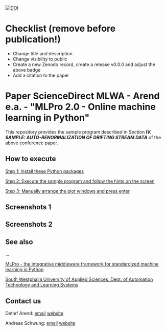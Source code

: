 [![DOI](https://zenodo.org/badge/DOI/10.5281/zenodo.13995893.svg)](https://doi.org/10.5281/zenodo.13995893)

# Checklist (remove before publication!)

- Change title and description
- Change visibility to public
- Create a new Zenodo record, create a release v0.0.0 and adjust the above badge
- Add a citation to the paper


# Paper ScienceDirect MLWA - Arend e.a. - "MLPro 2.0 - Online machine learning in Python"
This repository provides the sample program described in Section _**IV. SAMPLE: AUTO-RENORMALIZATION OF DRIFTING
STREAM DATA**_ of the above conference paper.

## How to execute

[Step 1: Install these Python packages](requirements.txt)

[Step 2: Execute the sample program and follow the hints on the screen](src/sample_auto-renormalization_of_drifting_stream_data.py)

[Step 3: Manually arrange the plot windows and press enter](video/window_arrangement.gif)

## Screenshots 1

## Screenshots 2

## See also

...

[MLPro - the integrative middleware framework for standardized machine learning in Python](https://mlpro.readthedocs.io/)

[South Westphalia University of Applied Sciences, Dept. of Automation Technology and Learning Systems](https://www.fh-swf.de/de/forschung___transfer_4/labore_3/labs/labor_fuer_automatisierungstechnik__soest_1/standardseite_57.php)


## Contact us

Detlef Arend: [email](mailto:arend.detlef@fh-swf.de?subject=Your%20paper%20on%20the%20ieee%20icsp%202025%20conference) [website](https://www.fh-swf.de/de/ueber_uns/standorte_4/soest_4/fb_eet/doz_eet/mitarbeiter_4/arend/index.php)

Andreas Schwung: [email](mailto:schwung.andreas@fh-swf.de?subject=Your%20paper%20on%20the%20ieee%20icsp%202025%20conference) [website](https://www.fh-swf.de/de/ueber_uns/standorte_4/soest_4/fb_eet/doz_eet/profs_eet/schwung/index.php)
